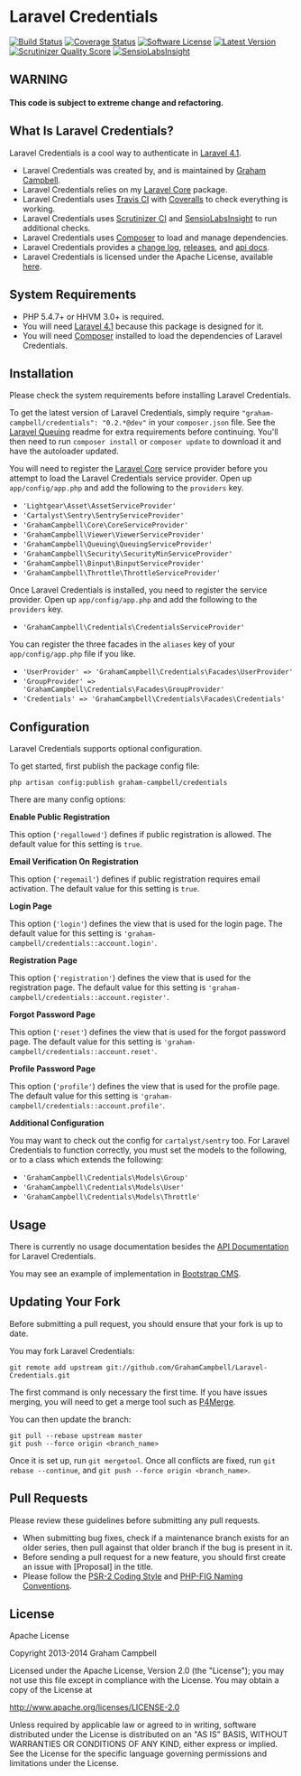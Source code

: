 Laravel Credentials
===================


[![Build Status](https://img.shields.io/travis/GrahamCampbell/Laravel-Credentials/master.svg)](https://travis-ci.org/GrahamCampbell/Laravel-Credentials)
[![Coverage Status](https://img.shields.io/coveralls/GrahamCampbell/Laravel-Credentials/master.svg)](https://coveralls.io/r/GrahamCampbell/Laravel-Credentials)
[![Software License](https://img.shields.io/badge/license-Apache%202.0-brightgreen.svg)](https://github.com/GrahamCampbell/Laravel-Credentials/blob/master/LICENSE.md)
[![Latest Version](https://img.shields.io/github/release/GrahamCampbell/Laravel-Credentials.svg)](https://github.com/GrahamCampbell/Laravel-Credentials/releases)
[![Scrutinizer Quality Score](https://scrutinizer-ci.com/g/GrahamCampbell/Laravel-Credentials/badges/quality-score.png?s=b384661adefa74fb4c695e50c7832c7f1ceea470)](https://scrutinizer-ci.com/g/GrahamCampbell/Laravel-Credentials)
[![SensioLabsInsight](https://insight.sensiolabs.com/projects/223971eb-99e6-47b4-8107-ee5b9a4b4446/mini.png)](https://insight.sensiolabs.com/projects/223971eb-99e6-47b4-8107-ee5b9a4b4446)


## WARNING

#### This code is subject to extreme change and refactoring.


## What Is Laravel Credentials?

Laravel Credentials is a cool way to authenticate in [Laravel 4.1](http://laravel.com).

* Laravel Credentials was created by, and is maintained by [Graham Campbell](https://github.com/GrahamCampbell).
* Laravel Credentials relies on my [Laravel Core](https://github.com/GrahamCampbell/Laravel-Core) package.
* Laravel Credentials uses [Travis CI](https://travis-ci.org/GrahamCampbell/Laravel-Credentials) with [Coveralls](https://coveralls.io/r/GrahamCampbell/Laravel-Credentials) to check everything is working.
* Laravel Credentials uses [Scrutinizer CI](https://scrutinizer-ci.com/g/GrahamCampbell/Laravel-Credentials) and [SensioLabsInsight](https://insight.sensiolabs.com/projects/223971eb-99e6-47b4-8107-ee5b9a4b4446) to run additional checks.
* Laravel Credentials uses [Composer](https://getcomposer.org) to load and manage dependencies.
* Laravel Credentials provides a [change log](https://github.com/GrahamCampbell/Laravel-Credentials/blob/master/CHANGELOG.md), [releases](https://github.com/GrahamCampbell/Laravel-Credentials/releases), and [api docs](http://grahamcampbell.github.io/Laravel-Credentials).
* Laravel Credentials is licensed under the Apache License, available [here](https://github.com/GrahamCampbell/Laravel-Credentials/blob/master/LICENSE.md).


## System Requirements

* PHP 5.4.7+ or HHVM 3.0+ is required.
* You will need [Laravel 4.1](http://laravel.com) because this package is designed for it.
* You will need [Composer](https://getcomposer.org) installed to load the dependencies of Laravel Credentials.


## Installation

Please check the system requirements before installing Laravel Credentials.

To get the latest version of Laravel Credentials, simply require `"graham-campbell/credentials": "0.2.*@dev"` in your `composer.json` file. See the [Laravel Queuing](https://github.com/GrahamCampbell/Laravel-Queuing) readme for extra requirements before continuing. You'll then need to run `composer install` or `composer update` to download it and have the autoloader updated.

You will need to register the [Laravel Core](https://github.com/GrahamCampbell/Laravel-Core) service provider before you attempt to load the Laravel Credentials service provider. Open up `app/config/app.php` and add the following to the `providers` key.

* `'Lightgear\Asset\AssetServiceProvider'`
* `'Cartalyst\Sentry\SentryServiceProvider'`
* `'GrahamCampbell\Core\CoreServiceProvider'`
* `'GrahamCampbell\Viewer\ViewerServiceProvider'`
* `'GrahamCampbell\Queuing\QueuingServiceProvider'`
* `'GrahamCampbell\Security\SecurityMinServiceProvider'`
* `'GrahamCampbell\Binput\BinputServiceProvider'`
* `'GrahamCampbell\Throttle\ThrottleServiceProvider'`

Once Laravel Credentials is installed, you need to register the service provider. Open up `app/config/app.php` and add the following to the `providers` key.

* `'GrahamCampbell\Credentials\CredentialsServiceProvider'`

You can register the three facades in the `aliases` key of your `app/config/app.php` file if you like.

* `'UserProvider' => 'GrahamCampbell\Credentials\Facades\UserProvider'`
* `'GroupProvider' => 'GrahamCampbell\Credentials\Facades\GroupProvider'`
* `'Credentials' => 'GrahamCampbell\Credentials\Facades\Credentials'`


## Configuration

Laravel Credentials supports optional configuration.

To get started, first publish the package config file:

    php artisan config:publish graham-campbell/credentials

There are many config options:

**Enable Public Registration**

This option (`'regallowed'`) defines if public registration is allowed. The default value for this setting is `true`.

**Email Verification On Registration**

This option (`'regemail'`) defines if public registration requires email activation. The default value for this setting is `true`.

**Login Page**

This option (`'login'`) defines the view that is used for the login page. The default value for this setting is `'graham-campbell/credentials::account.login'`.

**Registration Page**

This option (`'registration'`) defines the view that is used for the registration page. The default value for this setting is `'graham-campbell/credentials::account.register'`.

**Forgot Password Page**

This option (`'reset'`) defines the view that is used for the forgot password page. The default value for this setting is `'graham-campbell/credentials::account.reset'`.

**Profile Password Page**

This option (`'profile'`) defines the view that is used for the profile page. The default value for this setting is `'graham-campbell/credentials::account.profile'`.

**Additional Configuration**

You may want to check out the config for `cartalyst/sentry` too. For Laravel Credentials to function correctly, you must set the models to the following, or to a class which extends the following:

* `'GrahamCampbell\Credentials\Models\Group'`
* `'GrahamCampbell\Credentials\Models\User'`
* `'GrahamCampbell\Credentials\Models\Throttle'`


## Usage

There is currently no usage documentation besides the [API Documentation](http://grahamcampbell.github.io/Laravel-Credentials
) for Laravel Credentials.

You may see an example of implementation in [Bootstrap CMS](https://github.com/GrahamCampbell/Bootstrap-CMS).


## Updating Your Fork

Before submitting a pull request, you should ensure that your fork is up to date.

You may fork Laravel Credentials:

    git remote add upstream git://github.com/GrahamCampbell/Laravel-Credentials.git

The first command is only necessary the first time. If you have issues merging, you will need to get a merge tool such as [P4Merge](http://perforce.com/product/components/perforce_visual_merge_and_diff_tools).

You can then update the branch:

    git pull --rebase upstream master
    git push --force origin <branch_name>

Once it is set up, run `git mergetool`. Once all conflicts are fixed, run `git rebase --continue`, and `git push --force origin <branch_name>`.


## Pull Requests

Please review these guidelines before submitting any pull requests.

* When submitting bug fixes, check if a maintenance branch exists for an older series, then pull against that older branch if the bug is present in it.
* Before sending a pull request for a new feature, you should first create an issue with [Proposal] in the title.
* Please follow the [PSR-2 Coding Style](https://github.com/php-fig/fig-standards/blob/master/accepted/PSR-2-coding-style-guide.md) and [PHP-FIG Naming Conventions](https://github.com/php-fig/fig-standards/blob/master/bylaws/002-psr-naming-conventions.md).


## License

Apache License

Copyright 2013-2014 Graham Campbell

Licensed under the Apache License, Version 2.0 (the "License");
you may not use this file except in compliance with the License.
You may obtain a copy of the License at

 http://www.apache.org/licenses/LICENSE-2.0

Unless required by applicable law or agreed to in writing, software
distributed under the License is distributed on an "AS IS" BASIS,
WITHOUT WARRANTIES OR CONDITIONS OF ANY KIND, either express or implied.
See the License for the specific language governing permissions and
limitations under the License.
